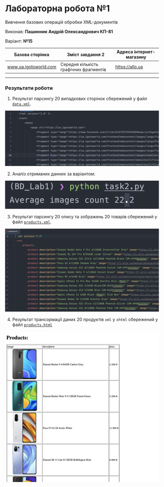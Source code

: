 # Лабораторна робота №1
Вивчення базових операцій обробки XML-документів 


Виконав: **Пашинник Андрій Олександрович КП-81**

Варіант: **№15**

| Базова сторінка | Зміст завдання 2 | Адреса інтернет-магазину |
|-----------------|------------------|--------------------------|
| www.ua.igotoworld.com | Середня кількість графічних фрагментів | https://allo.ua | 

---
### Результати роботи

1. Результат парсингу 20 випадкових сторінок сбережений у файл [`data.xml`](data.xml).

![](./screenshots/task1result.png)

2. Аналіз отриманих данних за варіантом:

![](./screenshots/task2result.png)

3. Результат парсингу 20 опису та зображень 20 товарів сбережений у файл [`products.xml`](products.xml).

![](./screenshots/task3result.png)

4. Результат трансормації даних 20 продуктів `xml` у `xhtml` сбережений у файл [`products.html`](products.html)

![](./screenshots/task4result.png)






